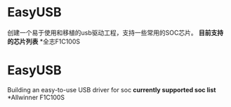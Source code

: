 # EasyUSB
  创建一个易于使用和移植的usb驱动工程，支持一些常用的SOC芯片。
  **目前支持的芯片列表**
  *全志F1C100S
# EasyUSB
  Building an easy-to-use USB driver for soc
  **currently supported soc list**
  *Allwinner F1C100S
